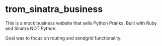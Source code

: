 # trom_sinatra_business

This is a mock business website that sells Python Pranks.  Built with Ruby and Sinatra NOT Python.

Goal was to focus on routing and sendgrid functionality.
